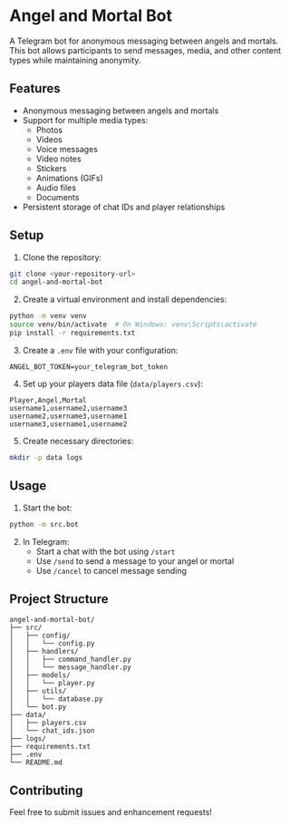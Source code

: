 # Angel and Mortal Bot

A Telegram bot for anonymous messaging between angels and mortals. This bot allows participants to send messages, media, and other content types while maintaining anonymity.

## Features

- Anonymous messaging between angels and mortals
- Support for multiple media types:
  - Photos
  - Videos
  - Voice messages
  - Video notes
  - Stickers
  - Animations (GIFs)
  - Audio files
  - Documents
- Persistent storage of chat IDs and player relationships

## Setup

1. Clone the repository:

```bash
git clone <your-repository-url>
cd angel-and-mortal-bot
```

2. Create a virtual environment and install dependencies:

```bash
python -m venv venv
source venv/bin/activate  # On Windows: venv\Scripts\activate
pip install -r requirements.txt
```

3. Create a `.env` file with your configuration:

```
ANGEL_BOT_TOKEN=your_telegram_bot_token
```

4. Set up your players data file (`data/players.csv`):

```csv
Player,Angel,Mortal
username1,username2,username3
username2,username3,username1
username3,username1,username2
```

5. Create necessary directories:

```bash
mkdir -p data logs
```

## Usage

1. Start the bot:

```bash
python -m src.bot
```

2. In Telegram:
   - Start a chat with the bot using `/start`
   - Use `/send` to send a message to your angel or mortal
   - Use `/cancel` to cancel message sending

## Project Structure

```
angel-and-mortal-bot/
├── src/
│   ├── config/
│   │   └── config.py
│   ├── handlers/
│   │   ├── command_handler.py
│   │   └── message_handler.py
│   ├── models/
│   │   └── player.py
│   ├── utils/
│   │   └── database.py
│   └── bot.py
├── data/
│   ├── players.csv
│   └── chat_ids.json
├── logs/
├── requirements.txt
├── .env
└── README.md
```

## Contributing

Feel free to submit issues and enhancement requests!
